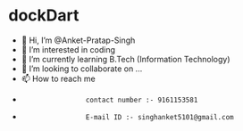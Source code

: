# dockDart


- 👋 Hi, I’m @Anket-Pratap-Singh
- 👀 I’m interested in coding
- 🌱 I’m currently learning B.Tech (Information Technology)
- 💞️ I’m looking to collaborate on ...
- 📫 How to reach me 
-                     contact number :- 9161153581
-                     E-mail ID :- singhanket5101@gmail.com

<!---
Anket-Pratap-Singh/Anket-Pratap-Singh is a ✨ special ✨ repository because its `README.md` (this file) appears on your GitHub profile.
You can click the Preview link to take a look at your changes.
--->
